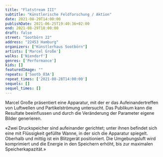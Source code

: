 ```yaml
---
title: "Flatstream III"
subtitle: "Künstlerische Feldforschung / Aktion"
date: 2021-08-29T14:00:00
publishDate: 2021-06-25T19:40:36+02:00
end: 2021-08-29T18:00:00
draft: false
street: "Sootbörn 22"
address: "22453 Hamburg"
organizers: ["Künstlerhaus Sootbörn"]
artists: ['Marcel Große']
walks: ['Niendorf']
genres: ['Performance']
kids: []
featuredImage: ""
repeats: ['Sootb_03A']
repeat_times: ['2021-08-28T14:00:00']
sequels: []
sequel_times: []
---
```


Marcel Große präsentiert eine Apparatur, mit der er das Aufeinandertreffen von Luftwellen und Partikelströmung untersucht. Das Publikum kann die Resultate beeinflussen und durch die Veränderung der Parameter eigene Bilder generieren. 

«Zwei Druckspeicher sind aufeinander gerichtet; unter ihnen befindet sich eine mit Flüssigkeit gefüllte Wanne, in der sich die Apparatur spiegelt. Oberhalb und mittig ist ein Blitzgerät positioniert. Die Umgebungsluft wird komprimiert und die Energie in den Speichern erhöht, bis zur maximalen Speicherkapazität.»